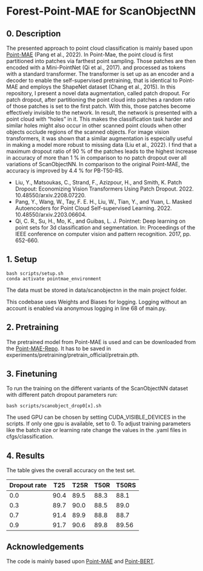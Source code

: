 # Forest-Point-MAE for ScanObjectNN

## 0. Description 

The presented approach to point cloud classification is mainly based upon [Point-MAE](https://github.com/Pang-Yatian/Point-MAE) (Pang et al., 2022). In Point-Mae, the point cloud is first partitioned into patches via farthest point sampling. Those patches are then encoded with a Mini-PointNet (Qi et al., 2017). and processed as tokens with a standard transformer. The transformer is set up as an encoder and a decoder to enable the self-supervised pretraining, that is identical to Point-MAE and employs the ShapeNet dataset (Chang et al., 2015). In this repository, I present a novel data augmentation, called patch dropout. For patch dropout, after partitioning the point cloud into patches a random ratio of those patches is set to the first patch. With this, those patches become effectively invisible to the network. In result, the network is presented with a point cloud with “holes” in it. This makes the classification task harder and similar holes might also occur in other scanned point clouds when other objects occlude regions of the scanned objects. For image vision transformers, it was shown that a similar augmentation is especially useful in making a model more robust to missing data (Liu et al., 2022). I find that a maximum dropout ratio of 90 % of the patches leads to the highest increase in accuracy of more than 1 % in comparison to no patch dropout over all variations of ScanObjectNN. In comparison to the original Point-MAE, the accuracy is improved by 4.4 % for PB-T50-RS.


* Liu, Y., Matsoukas, C., Strand, F., Azizpour, H., and Smith, K. Patch Dropout: Economizing Vision Transformers Using Patch Dropout. 2022. 10.48550/arxiv.2208.07220.
* Pang, Y., Wang, W., Tay, F. E. H., Liu, W., Tian, Y., and Yuan, L. Masked Autoencoders for Point Cloud Self-supervised Learning. 2022. 10.48550/arxiv.2203.06604.
* Qi, C. R., Su, H., Mo, K., and Guibas, L. J. Pointnet: Deep learning on point sets for 3d classification and segmentation. In: Proceedings of the IEEE conference on computer vision and pattern recognition. 2017, pp. 652-660.


## 1. Setup

```
bash scripts/setup.sh
conda activate pointmae_environment

```

The data must be stored in data/scanobjectnn in the main project folder.

This codebase uses Weights and Biases for logging. Logging without an account is enabled via anonymous logging in line 68 of main.py.


## 2. Pretraining

The pretrained model from Point-MAE is used and can be downloaded from the [Point-MAE-Repo](https://github.com/Pang-Yatian/Point-MAE/releases/download/main/pretrain.pth). It has to be saved in experiments/pretraining/pretrain_official/pretrain.pth.


## 3. Finetuning

To run the training on the different variants of the ScanObjectNN dataset with different patch dropout parameters run: 

```
bash scripts/scanobject_drop0[x].sh
```

The used GPU can be chosen by setting CUDA_VISIBLE_DEVICES in the scripts. If only one gpu is available, set to 0. To adjust training parameters like the batch size or learning rate change the values in the .yaml files in cfgs/classification.

## 4. Results

The table gives the overall accuracy on the test set.

Dropout rate | T25 | T25R | T50R | T50RS
--- | --- | --- | --- | --- 
0.0 | 90.4 | 89.5 | 88.3 | 88.1
0.3 | 89.7 | 90.0 | 88.5 | 89.0
0.7 | 91.4 | 89.9 | 88.8 | 88.7
0.9 | 91.7 | 90.6 | 89.8 | 89.56



## Acknowledgements

The code is mainly based upon [Point-MAE](https://github.com/Pang-Yatian/Point-MAE) and [Point-BERT](https://github.com/lulutang0608/Point-BERT).